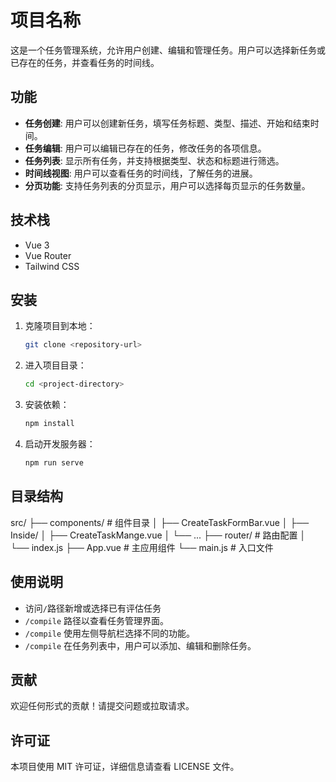 # 项目名称

这是一个任务管理系统，允许用户创建、编辑和管理任务。用户可以选择新任务或已存在的任务，并查看任务的时间线。

## 功能

- **任务创建**: 用户可以创建新任务，填写任务标题、类型、描述、开始和结束时间。
- **任务编辑**: 用户可以编辑已存在的任务，修改任务的各项信息。
- **任务列表**: 显示所有任务，并支持根据类型、状态和标题进行筛选。
- **时间线视图**: 用户可以查看任务的时间线，了解任务的进展。
- **分页功能**: 支持任务列表的分页显示，用户可以选择每页显示的任务数量。

## 技术栈

- Vue 3
- Vue Router
- Tailwind CSS

## 安装

1. 克隆项目到本地：
   ```bash
   git clone <repository-url>
   ```

2. 进入项目目录：
   ```bash
   cd <project-directory>
   ```

3. 安装依赖：
   ```bash
   npm install
   ```

4. 启动开发服务器：
   ```bash
   npm run serve
   ```

## 目录结构
src/
├── components/ # 组件目录
│ ├── CreateTaskFormBar.vue
│ ├── Inside/
│ ├── CreateTaskMange.vue
│ └── ...
├── router/ # 路由配置
│ └── index.js
├── App.vue # 主应用组件
└── main.js # 入口文件


## 使用说明

- 访问`/`路径新增或选择已有评估任务
- `/compile` 路径以查看任务管理界面。
- `/compile` 使用左侧导航栏选择不同的功能。
- `/compile` 在任务列表中，用户可以添加、编辑和删除任务。

## 贡献

欢迎任何形式的贡献！请提交问题或拉取请求。

## 许可证

本项目使用 MIT 许可证，详细信息请查看 LICENSE 文件。